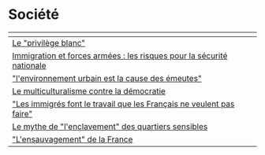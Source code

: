 # Société



<table data-view="cards"><thead><tr><th></th><th></th></tr></thead><tbody><tr><td><a href="le-privilege-blanc.md">Le "privilège blanc"</a></td><td></td></tr><tr><td><a href="immigration-et-forces-armees-les-risques-pour-la-securite-nationale.md">Immigration et forces armées : les risques pour la sécurité nationale</a></td><td></td></tr><tr><td><a href="lenvironnement-urbain-est-la-cause-des-emeutes.md">"l'environnement urbain est la cause des émeutes"</a></td><td></td></tr><tr><td><a href="le-multiculturalisme-contre-la-democratie.md">Le multiculturalisme contre la démocratie</a></td><td></td></tr><tr><td><a href="les-immigres-font-le-travail-que-les-francais-ne-veulent-pas-faire.md">"Les immigrés font le travail que les Français ne veulent pas faire"</a></td><td></td></tr><tr><td><a href="le-mythe-de-lenclavement-des-quartiers-sensibles.md">Le mythe de "l'enclavement" des quartiers sensibles</a></td><td></td></tr><tr><td><a href="lensauvagement-de-la-france.md">"L'ensauvagement" de la France</a></td><td></td></tr></tbody></table>

